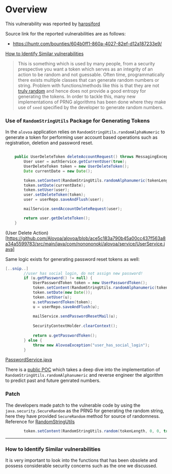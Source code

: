 # Overview

This vulnerability was reported by [harpsiford](https://huntr.com/users/harpsiford)

Source link for the reported vulnerabilities are as follows:
* https://huntr.com/bounties/604b0ff1-860a-4027-82ef-d12a187233e9/

[How to Identify Similar vulnerabilities](#how-to-identify-similar-vulnerabilities)

> This is something which is used by many people, from a security prespective you want a token which serves as an integrity of an action to be random and not guessable. Often time, programmatically there exists multiple classes that can generate random numbers or string. Problem with functions/methods like this is that they are not [truly random]() and hence does not provide a good entropy for generating the tokens. In order to tackle this, many new implementations of PRNG algorithms has been done where they make use of `seed` specified by the developer to generate random numbers.

### Use of `RandomStringUtils` Package for Generating Tokens

In the `alovoa` application relies on `RandomStringUtils.randomAlphaNumeric` to generate a token for performing user account based operations such as registration, deletion and password reset.

```java

    public UserDeleteToken deleteAccountRequest() throws MessagingException, IOException, AlovoaException {
        User user = authService.getCurrentUser(true);
        UserDeleteToken token = new UserDeleteToken();
        Date currentDate = new Date();

        token.setContent(RandomStringUtils.randomAlphanumeric(tokenLength));
        token.setDate(currentDate);
        token.setUser(user);
        user.setDeleteToken(token);
        user = userRepo.saveAndFlush(user);

        mailService.sendAccountDeleteRequest(user);

        return user.getDeleteToken();
    }

```
(User Delete Action)[https://github.com/Alovoa/alovoa/blob/ace5c183a790b45a00cc437f563a8a34a5599783/src/main/java/com/nonononoki/alovoa/service/UserService.java]

Same logic exists for generating password reset tokens as well:

```java
[..snip..]
		//user has social login, do not assign new password!
		if (u.getPassword() != null) {
			UserPasswordToken token = new UserPasswordToken();
			token.setContent(RandomStringUtils.randomAlphanumeric(tokenLength));
			token.setDate(new Date());
			token.setUser(u);
			u.setPasswordToken(token);
			u = userRepo.saveAndFlush(u);
	
			mailService.sendPasswordResetMail(u);
			
			SecurityContextHolder.clearContext();
	
			return u.getPasswordToken();
		} else {
			throw new AlovoaException("user_has_social_login");
		}
```
[PasswordService.java](https://github.com/Alovoa/alovoa/blob/ace5c183a790b45a00cc437f563a8a34a5599783/src/main/java/com/nonononoki/alovoa/service/PasswordService.java)


There is a [public POC](https://github.com/alex91ar/randomstringutils) which takes a deep dive into the implementation of `RandomStringUtils.randomAlphanumeric` and reverse engineer the algorithm to predict past and future genrated numbers.

### Patch

The developers made patch to the vulnerable code by using the `java.security.SecureRandom` as the PRNG for generating the random string, here they have provided `SecureRandom` method for source of randomness. Reference for [RandomStringUtils](https://commons.apache.org/proper/commons-lang/javadocs/api-3.9/org/apache/commons/lang3/RandomStringUtils.html)

```java
		token.setContent(RandomStringUtils.random(tokenLength, 0, 0, true, true, null, new SecureRandom()));
```

---

### How to Identify Similar vulnerabilities

It is very important to look into the functions that has been obsolete and possess considerable security concerns such as the one we discussed.